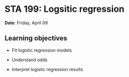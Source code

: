# STA 199: Logsitic regression

**Date**: Friday, April 09<br>

## Learning objectives

- Fit logistic regression models

- Understand odds

- Interpret logistic regression results
  
